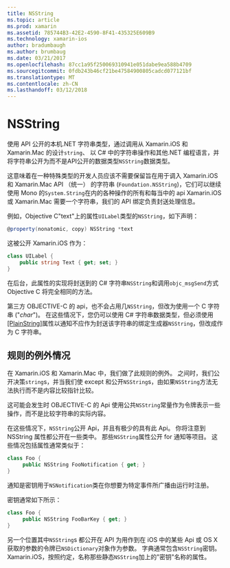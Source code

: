 ```yaml
---
title: NSString
ms.topic: article
ms.prod: xamarin
ms.assetid: 785744B3-42E2-4590-8F41-435325E609B9
ms.technology: xamarin-ios
author: bradumbaugh
ms.author: brumbaug
ms.date: 03/21/2017
ms.openlocfilehash: 87cc1a95f250069310941e051dabe9ea588b4709
ms.sourcegitcommit: 0fdb243b46cf21be47584900805cadcd077121bf
ms.translationtype: MT
ms.contentlocale: zh-CN
ms.lasthandoff: 03/12/2018
---
```

# <a name="nsstring"></a>NSString

使用 API 公开的本机.NET 字符串类型，通过调用从 Xamarin.iOS 和 Xamarin.Mac 的设计`string`、 以 C# 中的字符串操作和其他.NET 编程语言，并将字符串公开为而不是API公开的数据类型`NSString`数据类型。


这意味着在一种特殊类型的开发人员应该不需要保留旨在用于调入 Xamarin.iOS 和 Xamarin.Mac API （统一） 的字符串 (`Foundation.NSString`)，它们可以继续使用 Mono 的`System.String`在内的各种操作的所有和每当中的 api Xamarin.iOS 或 Xamarin.Mac 需要一个字符串，我们的 API 绑定负责封送处理信息。

例如，Objective C"text"上的属性`UILabel`类型的`NSString`，如下声明：

```csharp
@property(nonatomic, copy) NSString *text
```

这被公开 Xamarin.iOS 作为：

```csharp
class UILabel {
    public string Text { get; set; }
}
```

在后台，此属性的实现将封送到的 C# 字符串`NSString`和调用`objc_msgSend`方式 Objective C 将完全相同的方法。

第三方 OBJECTIVE-C 的 api，也不会占用几`NSString`，但改为使用一个 C 字符串 ("*char*")。 在这些情况下，您仍可以使用 C# 字符串数据类型，但必须使用[[PlainString]](~/cross-platform/macios/binding/objective-c-libraries.md)属性以通知不应作为封送该字符串的绑定生成器`NSString`，但改成作为 C 字符串。

 <a name="Exceptions_to_the_Rule" />


## <a name="exceptions-to-the-rule"></a>规则的例外情况

在 Xamarin.iOS 和 Xamarin.Mac 中，我们做了此规则的例外。 之间时，我们公开决策`string`s，并当我们使 except 和公开`NSString`s，由如果`NSString`方法无法执行而不是内容比较指针比较。


这可能会发生时 OBJECTIVE-C 的 Api 使用公共`NSString`常量作为令牌表示一些操作，而不是比较字符串的实际内容。


在这些情况下，`NSString`公开 Api，并且有极少的具有此 Api。 你将注意到 NSString 属性都公开在一些类中。 那些`NSString`属性公开 for 通知等项目。 这些情况包括属性通常类似于：

```csharp
class Foo {
     public NSString FooNotification { get; }
}
```

通知是密钥用于`NSNotification`类在你想要为特定事件所广播由运行时注册。

密钥通常如下所示：

```csharp
class Foo {
     public NSString FooBarKey { get; }
}
```

另一个位置其中`NSString`s 都公开在 API 为用作到在 iOS 中的某些 Api 或 OS X 获取的参数的令牌已`NSDictionary`对象作为参数。 字典通常包含`NSString`密钥。 Xamarin.iOS，按照约定，名称那些静态`NSString`加上的"密钥"名称的属性。
